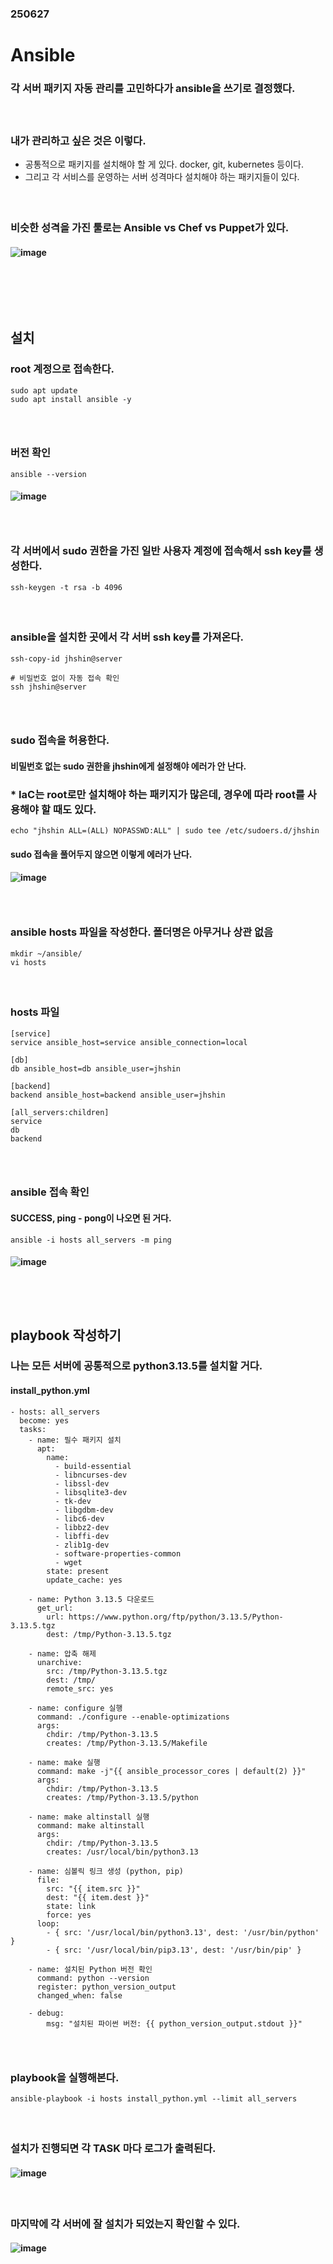 ### 250627
# Ansible
### 각 서버 패키지 자동 관리를 고민하다가 ansible을 쓰기로 결정했다.
#### <br/>

### 내가 관리하고 싶은 것은 이렇다.
- 공통적으로 패키지를 설치해야 할 게 있다. docker, git, kubernetes 등이다.
- 그리고 각 서비스를 운영하는 서버 성격마다 설치해야 하는 패키지들이 있다.
#### <br/>

### 비슷한 성격을 가진 툴로는 Ansible vs Chef vs Puppet가 있다.
#### ![image](https://github.com/user-attachments/assets/737a0be0-1eb5-40dd-bfdf-03547fd6e709)
### <br/><br/><br/>

## 설치
### root 계정으로 접속한다.
```
sudo apt update
sudo apt install ansible -y
```
### <br/>

### 버전 확인
```
ansible --version
```
#### ![image](https://github.com/user-attachments/assets/545ac327-d7d0-4026-82d4-f0b605c03904)
### <br/>

### 각 서버에서 sudo 권한을 가진 일반 사용자 계정에 접속해서 ssh key를 생성한다.
```
ssh-keygen -t rsa -b 4096
```
#### <br/>

### ansible을 설치한 곳에서 각 서버 ssh key를 가져온다.
```
ssh-copy-id jhshin@server

# 비밀번호 없이 자동 접속 확인
ssh jhshin@server
```
### <br/>

### sudo 접속을 허용한다.
#### 비밀번호 없는 sudo 권한을 jhshin에게 설정해야 에러가 안 난다.
### * IaC는 root로만 설치해야 하는 패키지가 많은데, 경우에 따라 root를 사용해야 할 때도 있다.
```
echo "jhshin ALL=(ALL) NOPASSWD:ALL" | sudo tee /etc/sudoers.d/jhshin
```
#### sudo 접속을 풀어두지 않으면 이렇게 에러가 난다.
#### ![image](https://github.com/user-attachments/assets/97250867-d9f6-4b1f-92ba-e515da68203e)
### <br/>

### ansible hosts 파일을 작성한다. 폴더명은 아무거나 상관 없음
```
mkdir ~/ansible/
vi hosts
```
#### <br/>

### hosts 파일
```
[service]
service ansible_host=service ansible_connection=local

[db]
db ansible_host=db ansible_user=jhshin

[backend]
backend ansible_host=backend ansible_user=jhshin

[all_servers:children]
service
db
backend
```
### <br/>

### ansible 접속 확인
#### SUCCESS, ping - pong이 나오면 된 거다.
```
ansible -i hosts all_servers -m ping
```
#### ![image](https://github.com/user-attachments/assets/26d4aea6-3ea4-42cc-9d8f-bb74cb769f59)
### <br/><br/>

## playbook 작성하기
### 나는 모든 서버에 공통적으로 python3.13.5를 설치할 거다.
#### install_python.yml
```
- hosts: all_servers
  become: yes
  tasks:
    - name: 필수 패키지 설치
      apt:
        name:
          - build-essential
          - libncurses-dev
          - libssl-dev
          - libsqlite3-dev
          - tk-dev
          - libgdbm-dev
          - libc6-dev
          - libbz2-dev
          - libffi-dev
          - zlib1g-dev
          - software-properties-common
          - wget
        state: present
        update_cache: yes

    - name: Python 3.13.5 다운로드
      get_url:
        url: https://www.python.org/ftp/python/3.13.5/Python-3.13.5.tgz
        dest: /tmp/Python-3.13.5.tgz

    - name: 압축 해제
      unarchive:
        src: /tmp/Python-3.13.5.tgz
        dest: /tmp/
        remote_src: yes

    - name: configure 실행
      command: ./configure --enable-optimizations
      args:
        chdir: /tmp/Python-3.13.5
        creates: /tmp/Python-3.13.5/Makefile

    - name: make 실행
      command: make -j"{{ ansible_processor_cores | default(2) }}"
      args:
        chdir: /tmp/Python-3.13.5
        creates: /tmp/Python-3.13.5/python

    - name: make altinstall 실행
      command: make altinstall
      args:
        chdir: /tmp/Python-3.13.5
        creates: /usr/local/bin/python3.13

    - name: 심볼릭 링크 생성 (python, pip)
      file:
        src: "{{ item.src }}"
        dest: "{{ item.dest }}"
        state: link
        force: yes
      loop:
        - { src: '/usr/local/bin/python3.13', dest: '/usr/bin/python' }
        - { src: '/usr/local/bin/pip3.13', dest: '/usr/bin/pip' }

    - name: 설치된 Python 버전 확인
      command: python --version
      register: python_version_output
      changed_when: false

    - debug:
        msg: "설치된 파이썬 버전: {{ python_version_output.stdout }}"
```
### <br/>

### playbook을 실행해본다.
```
ansible-playbook -i hosts install_python.yml --limit all_servers
```
#### <br/>

### 설치가 진행되면 각 TASK 마다 로그가 출력된다.
#### ![image](https://github.com/user-attachments/assets/88bff292-8def-49e1-8320-4c2418652d34)
#### <br/>

### 마지막에 각 서버에 잘 설치가 되었는지 확인할 수 있다.
#### ![image](https://github.com/user-attachments/assets/0b297992-6674-427b-bc4b-976ea37639f6)
### <br/>
